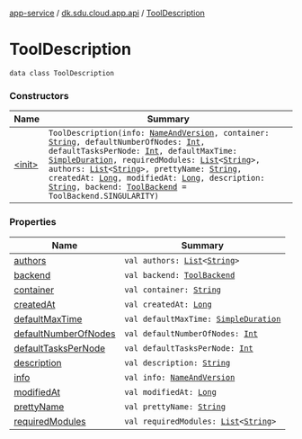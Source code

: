 [app-service](../../index.md) / [dk.sdu.cloud.app.api](../index.md) / [ToolDescription](./index.md)

# ToolDescription

`data class ToolDescription`

### Constructors

| Name | Summary |
|---|---|
| [&lt;init&gt;](-init-.md) | `ToolDescription(info: `[`NameAndVersion`](../-name-and-version/index.md)`, container: `[`String`](https://kotlinlang.org/api/latest/jvm/stdlib/kotlin/-string/index.html)`, defaultNumberOfNodes: `[`Int`](https://kotlinlang.org/api/latest/jvm/stdlib/kotlin/-int/index.html)`, defaultTasksPerNode: `[`Int`](https://kotlinlang.org/api/latest/jvm/stdlib/kotlin/-int/index.html)`, defaultMaxTime: `[`SimpleDuration`](../-simple-duration/index.md)`, requiredModules: `[`List`](https://kotlinlang.org/api/latest/jvm/stdlib/kotlin.collections/-list/index.html)`<`[`String`](https://kotlinlang.org/api/latest/jvm/stdlib/kotlin/-string/index.html)`>, authors: `[`List`](https://kotlinlang.org/api/latest/jvm/stdlib/kotlin.collections/-list/index.html)`<`[`String`](https://kotlinlang.org/api/latest/jvm/stdlib/kotlin/-string/index.html)`>, prettyName: `[`String`](https://kotlinlang.org/api/latest/jvm/stdlib/kotlin/-string/index.html)`, createdAt: `[`Long`](https://kotlinlang.org/api/latest/jvm/stdlib/kotlin/-long/index.html)`, modifiedAt: `[`Long`](https://kotlinlang.org/api/latest/jvm/stdlib/kotlin/-long/index.html)`, description: `[`String`](https://kotlinlang.org/api/latest/jvm/stdlib/kotlin/-string/index.html)`, backend: `[`ToolBackend`](../-tool-backend/index.md)` = ToolBackend.SINGULARITY)` |

### Properties

| Name | Summary |
|---|---|
| [authors](authors.md) | `val authors: `[`List`](https://kotlinlang.org/api/latest/jvm/stdlib/kotlin.collections/-list/index.html)`<`[`String`](https://kotlinlang.org/api/latest/jvm/stdlib/kotlin/-string/index.html)`>` |
| [backend](backend.md) | `val backend: `[`ToolBackend`](../-tool-backend/index.md) |
| [container](container.md) | `val container: `[`String`](https://kotlinlang.org/api/latest/jvm/stdlib/kotlin/-string/index.html) |
| [createdAt](created-at.md) | `val createdAt: `[`Long`](https://kotlinlang.org/api/latest/jvm/stdlib/kotlin/-long/index.html) |
| [defaultMaxTime](default-max-time.md) | `val defaultMaxTime: `[`SimpleDuration`](../-simple-duration/index.md) |
| [defaultNumberOfNodes](default-number-of-nodes.md) | `val defaultNumberOfNodes: `[`Int`](https://kotlinlang.org/api/latest/jvm/stdlib/kotlin/-int/index.html) |
| [defaultTasksPerNode](default-tasks-per-node.md) | `val defaultTasksPerNode: `[`Int`](https://kotlinlang.org/api/latest/jvm/stdlib/kotlin/-int/index.html) |
| [description](description.md) | `val description: `[`String`](https://kotlinlang.org/api/latest/jvm/stdlib/kotlin/-string/index.html) |
| [info](info.md) | `val info: `[`NameAndVersion`](../-name-and-version/index.md) |
| [modifiedAt](modified-at.md) | `val modifiedAt: `[`Long`](https://kotlinlang.org/api/latest/jvm/stdlib/kotlin/-long/index.html) |
| [prettyName](pretty-name.md) | `val prettyName: `[`String`](https://kotlinlang.org/api/latest/jvm/stdlib/kotlin/-string/index.html) |
| [requiredModules](required-modules.md) | `val requiredModules: `[`List`](https://kotlinlang.org/api/latest/jvm/stdlib/kotlin.collections/-list/index.html)`<`[`String`](https://kotlinlang.org/api/latest/jvm/stdlib/kotlin/-string/index.html)`>` |
